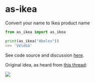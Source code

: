 # as-ikea
Convert your name to Ikea product name

```python
from as_ikea import as_ikea

print(as_ikea("Abelev"))
>>> 'Vélébá'
```

See code source and discussion [here](as_ikea.py).

Original idea, as heard from [this thread](https://www.facebook.com/max.abelev/posts/3347430315294332):

[![](https://user-images.githubusercontent.com/9265326/97590229-75e97d80-1a0f-11eb-9878-e4139565b459.png)](https://twitter.com/DerArto/status/1257911564746788864)
